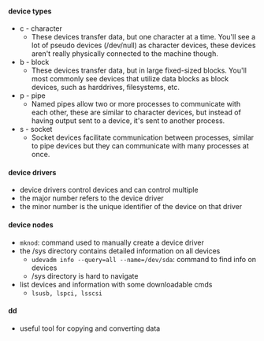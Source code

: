 #### device types
- c - character
	- These devices transfer data, but one character at a time. You'll see a lot of pseudo devices (/dev/null) as character devices, these devices aren't really physically connected to the machine though.
- b - block
	- These devices transfer data, but in large fixed-sized blocks. You'll most commonly see devices that utilize data blocks as block devices, such as harddrives, filesystems, etc.
- p - pipe
	- Named pipes allow two or more processes to communicate with each other, these are similar to character devices, but instead of having output sent to a device, it's sent to another process.
- s - socket
	- Socket devices facilitate communication between processes, similar to pipe devices but they can communicate with many processes at once.
#### device drivers
- device drivers control devices and can control multiple
- the major number refers to the device driver
- the minor number is the unique identifier of the device on that driver
#### device nodes
- ```mknod```: command used to manually create a device driver
-  the /sys directory contains detailed information on all devices
	- ```udevadm info --query=all --name=/dev/sda```: command to find info on devices
	- /sys directory is hard to navigate
- list devices and information with some downloadable cmds
	- ```lsusb, lspci, lsscsi```

#### dd
- useful tool for copying and converting data
